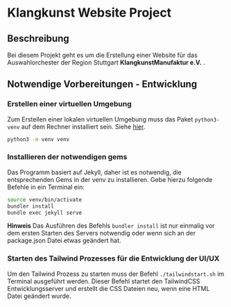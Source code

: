 # Klangkunst Website Project

## Beschreibung

Bei diesem Projekt geht es um die Erstellung einer Website für das Auswahlorchester der Region Stuttgart **KlangkunstManufaktur e.V.** .

## Notwendige Vorbereitungen - Entwicklung

### Erstellen einer virtuellen Umgebung

Zum Erstellen einer lokalen virtuellen Umgebung muss das Paket `python3-venv` auf dem Rechner installiert sein. Siehe [hier](https://wiki.ubuntuusers.de/venv/).

```bash
python3 -m venv venv
```

### Installieren der notwendigen gems

Das Programm basiert auf Jekyll, daher ist es notwendig, die entsprechenden Gems in der venv zu installieren. Gebe hierzu folgende Befehle in ein Terminal ein:

```bash
source venv/bin/activate
bundler install
bundle exec jekyll serve
```

**Hinweis**
Das Ausführen des Befehls `bundler install` ist nur einmalig vor dem ersten Starten des Servers notwendig oder wenn sich an der package.json Datei etwas geändert hat.

### Starten des Tailwind Prozesses für die Entwicklung der UI/UX

Um den Tailwind Prozess zu starten muss der Befehl `./tailwindstart.sh` im Terminal ausgeführt werden. Dieser Befehl startet den TailwindCSS Entwicklungsserver und erstellt die CSS Dateien neu, wenn eine HTML Datei geändert wurde.